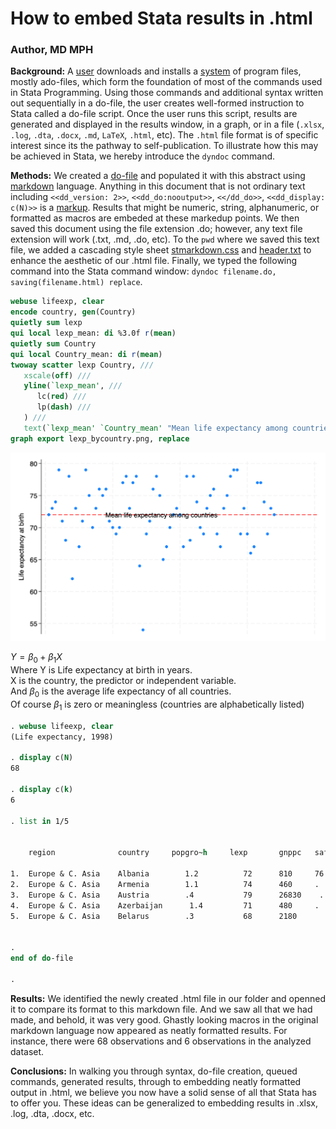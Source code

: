 # How to embed Stata results in .html  

### Author, MD MPH

**Background:** 
A <u>user</u> downloads and installs a <u>system</u> of program files, mostly ado-files, which form the foundation of most of the commands 
used in Stata Programming. Using those commands and additional syntax written out sequentially in a do-file, the user creates 
well-formed instruction to Stata called a do-file script. Once the user runs this script, results are generated and displayed
in the results window, in a graph, or in a file (`.xlsx`, `.log`, `.dta`, `.docx`, `.md`, `LaTeX`, `.html`, etc). The `.html` file format is of specific 
interest since its the pathway to self-publication. To illustrate how this may be achieved in Stata, we hereby introduce the `dyndoc`
command. 

**Methods:** 
We created a [do-file](https://raw.githubusercontent.com/jhustata/livre/main/filename.do) and populated it with this abstract using [markdown](https://en.wikipedia.org/wiki/Markdown) language. Anything 
in this document that is not ordinary text including `<<dd_version: 2>>`, `<<dd_do:nooutput>>`, `<</dd_do>>`, `<<dd_display: c(N)>>` is a 
[markup](https://en.wikipedia.org/wiki/Markup_language#:~:text=A%20markup%20language%20is%20a,content%20to%20facilitate%20automated%20processing.). 
Results that might be numeric, string, alphanumeric, or formatted as macros are embeded at these markedup points. We then saved this 
document using the file extension .do; however, any text file extension will work (.txt, .md, .do, etc). To the `pwd` where we saved
this text file, we added a cascading style sheet [stmarkdown.css](https://raw.githubusercontent.com/jhustata/livre/main/stmarkdown.css) and [header.txt](https://raw.githubusercontent.com/jhustata/livre/main/header.txt) to enhance the aesthetic of our .html file. Finally, we typed the 
following command into the Stata command window: `dyndoc filename.do, saving(filename.html) replace`. 

```stata
webuse lifeexp, clear 
encode country, gen(Country)
quietly sum lexp
qui local lexp_mean: di %3.0f r(mean) 
quietly sum Country
qui local Country_mean: di r(mean)  
twoway scatter lexp Country, ///
   xscale(off) ///
   yline(`lexp_mean', ///
      lc(red) ///
      lp(dash) ///
   ) ///
   text(`lexp_mean' `Country_mean' "Mean life expectancy among countries")
graph export lexp_bycountry.png, replace 
```

![](lexp_bycountry.png)

$Y  = \beta_0   +  \beta_1 X$       
Where Y is Life expectancy at birth in years.     
X is the country, the predictor or independent variable.       
And $\beta_0$ is the average life expectancy of all countries.  
Of course $\beta_1$ is zero or meaningless (countries are alphabetically listed)         
  
```stata
. webuse lifeexp, clear 
(Life expectancy, 1998)

. display c(N) 
68

. display c(k)  
6

. list in 1/5  

						
    region	            country	    popgro~h	 lexp	    gnppc	safewa~r	
						
1.  Europe & C. Asia	Albania	       1.2	        72	    810	    76	
2.  Europe & C. Asia	Armenia	       1.1	        74	    460	    .	
3.  Europe & C. Asia	Austria	       .4	        79	    26830	 .	
4.  Europe & C. Asia	Azerbaijan	    1.4	        71	    480	    .	
5.  Europe & C. Asia	Belarus	       .3	        68	    2180	    .	
						

. 
end of do-file

. 

```

**Results:** 
We identified the newly created .html file in our folder and openned it to compare its format to this markdown file. And we saw all that
we had made, and behold, it was very good. Ghastly looking macros in the original markdown language now appeared as neatly formatted
results. For instance, there were  68 observations and 6 observations in the analyzed dataset. 

**Conclusions:** 
In walking you through syntax, do-file creation, queued commands, generated results, through to embedding neatly formatted output in
.html, we believe you now have a solid sense of all that Stata has to offer you. These ideas can be generalized to embedding results 
in .xlsx, .log, .dta, .docx, etc. 



